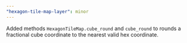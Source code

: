 ```yaml
---
"hexagon-tile-map-layer": minor
---
```


Added methods `HexagonTileMap.cube_round` and `cube_round` to rounds a fractional cube coordinate to the nearest valid hex coordinate.
